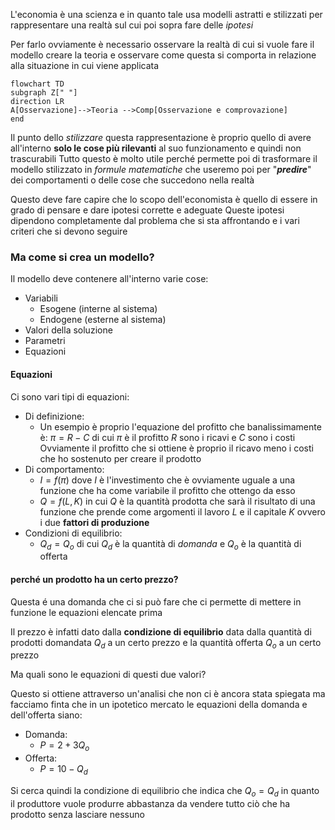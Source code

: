 L'economia è una scienza e in quanto tale usa modelli astratti e stilizzati per rappresentare una realtà sul cui poi sopra fare delle *ipotesi*

Per farlo ovviamente è necessario osservare la realtà di cui si vuole fare il modello creare la teoria e osservare come questa si comporta in relazione alla situazione in cui viene applicata

```mermaid
flowchart TD
subgraph Z[" "]
direction LR
A[Osservazione]-->Teoria -->Comp[Osservazione e comprovazione]
end
``` 

Il punto dello *stilizzare* questa rappresentazione è proprio quello di avere all'interno **solo le cose più rilevanti** al suo funzionamento e quindi non trascurabili
Tutto questo è molto utile perché permette poi di trasformare il modello stilizzato in *formule matematiche* che useremo poi per "***predire***" dei comportamenti o delle cose che succedono nella realtà

Questo deve fare capire che lo scopo dell'economista è quello di essere in grado di pensare e dare ipotesi corrette e adeguate
Queste ipotesi dipendono completamente dal problema che si sta affrontando e i vari criteri che si devono seguire

### Ma come si crea un modello?

Il modello deve contenere all'interno varie cose:
- Variabili
	- Esogene (interne al sistema)
	- Endogene (esterne al sistema)
- Valori della soluzione
- Parametri
- Equazioni

#### Equazioni
Ci sono vari tipi di equazioni:
- Di definizione:
  - Un esempio è proprio l'equazione del profitto che banalissimamente  è:
  $\pi=R-C$ di cui $\pi$ è il profitto $R$ sono i ricavi e $C$ sono i costi
  Ovviamente il profitto che si ottiene è proprio il ricavo meno i costi che ho sostenuto per creare il prodotto
- Di comportamento:
  - $I=f(\pi)$ dove $I$ è l'investimento che è ovviamente uguale a una funzione che ha come variabile il profitto che ottengo da esso
  - $Q=f(L,K)$ in cui $Q$  è la quantità prodotta che sarà il risultato di una funzione che prende come argomenti il lavoro $L$ e il capitale $K$ ovvero i due **fattori di produzione**
- Condizioni di equilibrio:
	- $Q_d=Q_o$ di cui $Q_d$ è la quantità di *domanda* e $Q_o$ è la quantità di offerta


#### perché un prodotto ha un certo prezzo?
Questa é una domanda che ci si può fare che ci permette di mettere in funzione le equazioni elencate prima

Il prezzo è infatti dato dalla **condizione di equilibrio** data dalla quantità di prodotti domandata $Q_d$ a un certo prezzo e la quantità offerta $Q_o$ a un certo prezzo

Ma quali sono le equazioni di questi due valori?

Questo si ottiene attraverso un'analisi che non ci è ancora stata spiegata ma facciamo finta che in un ipotetico mercato le equazioni della domanda e dell'offerta siano:
- Domanda:
	- $P=2+3Q_o$
- Offerta:
	- $P=10-Q_d$

Si cerca quindi la condizione di equilibrio che indica che $Q_o=Q_d$ in quanto il produttore vuole produrre abbastanza da vendere tutto ciò che ha prodotto senza lasciare nessuno 